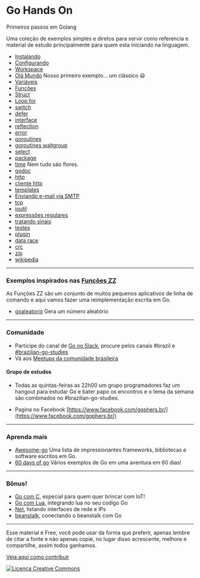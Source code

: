 # Go Hands On

Primeiros passos em Golang

Uma coleção de exemplos simples e diretos para servir como referencia e material de estudo principalmente para quem esta iniciando na linguagem.

- [Instalando](instalando.md)
- [Configurando](configurando.md)
- [Workspace](workspace.md)
- [Olá Mundo](./ola_mundo/) Nosso primeiro exemplo... um clássico :smiley:
- [Variáveis](./variaveis/)
- [Funções](./funcoes/)
- [Struct](./struct/)
- [Loop for](./for/)
- [switch](./switch/)
- [defer](./defer/)
- [interface](./interface/)
- [reflection](./reflection/)
- [error](./error/)
- [goroutines](./goroutines/)
- [goroutines waitgroup](./goroutines_waitgroup/)
- [select](./select/)
- [package](./package/)
- [time](./time/) Nem tudo são flores.
- [godoc](./godoc/)
- [http](./http/)
- [cliente http](./http_get/)
- [templates](./http_templates/)
- [Enviando e-mail via SMTP](./smtp/)
- [tcp](./tcp/)
- [ioutil](./ioutil/)
- [expressões regulares](./regexp/)
- [tratando sinais](./signals/)
- [testes](./testing/)
- [plugin](./plugin/)
- [data race](./data-race/)
- [crc](./crc/)
- [zip](./zip/)
- [wikipedia](./wikipedia/)

---
### Exemplos inspirados nas [Funções ZZ](http://funcoeszz.net)

As Funções ZZ são um conjunto de muitos pequenos aplicativos de linha de comando e aqui vamos fazer uma reimplementação escrita em Go.

- [goaleatorio](./goaleatorio) Gera um número aleatório

---
### Comunidade

- Participe do canal de [Go no Slack](https://invite.slack.golangbridge.org), procure pelos canais #brazil e [#brazilian-go-studies](http://gophers.slack.com/messages/brasilian-go-studies)
- Vá aos [Meetups da comunidade brasileira](https://www.meetup.com/pt-BR/golangbr/)

#### Grupo de estudos
- Todas as quintas-feiras as 22h00 um grupo programadores faz um hangout para estudar Go e bater papo os encontros e o tema da semana são combinados no #brazilian-go-studies.

- Pagina no Facebook [https://www.facebook.com/gophers.br/](https://www.facebook.com/gophers.br/)

---
### Aprenda mais
- [Awesome-go](https://github.com/avelino/awesome-go) Uma lista de impressionantes frameworks, bibliotecas e software escritos em Go.
- [60 days of go](https://github.com/cassiobotaro/60-days-of-go) Vários exemplos de Go em uma aventura em 60 dias!

---
### Bônus!
- [Go com C](./go_com_c/), especial para quem quer brincar com IoT!
- [Go com Lua](./lua/), integrando lua no seu codigo Go
- [Net](./net/), listando interfaces de rede e IPs
- [beanstalk](./beanstalk/), conectando o beanstalk com Go

---
Esse material é Free, você pode usar da forma que preferir, apenas lembre de citar a fonte e não apenas copie, no lugar disso acrescente, melhore e compartilhe, assim todos ganhamos.

[Veja aqui como contribuir](CONTRIBUTING.md)

<a rel="license" href="http://creativecommons.org/licenses/by-sa/4.0/"><img alt="Licença Creative Commons" style="border-width:0" src="https://i.creativecommons.org/l/by-sa/4.0/88x31.png" /></a>
